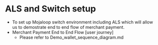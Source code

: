 # ALS and Switch setup

* To set up Mojaloop switch environment including ALS which will allow us to demostrate end to end flow of merchant payment.
* Merchant Payment End to End Flow [user journey]
  * Please refer to Demo_wallet_sequence_diagram.md
  